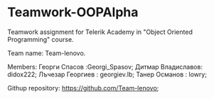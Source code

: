 ﻿# Teamwork-OOPAlpha
Teamwork assignment for Telerik Academy in "Object Oriented Programming" course.

Team name: Team-lenovo.

Members:
Георги Спасов :Georgi_Spasov;
Дитмар Владиславов: didox222;
Лъчезар Георгиев : georgiev.lb;
Танер Османов : lowry;

Githup repository: https://github.com/Team-lenovo;
